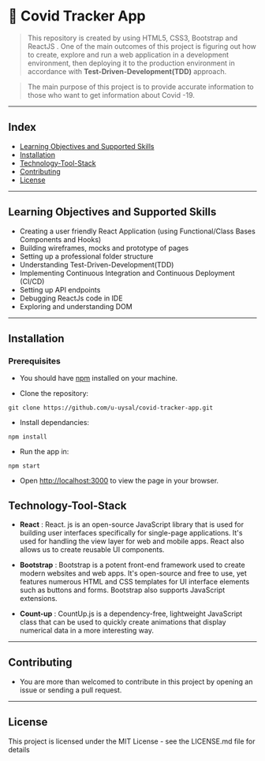 # :crystal_ball: Covid Tracker App

> This repository is created by using HTML5, CSS3, Bootstrap and ReactJS .
> One of the main outcomes of this project is figuring out how to create, explore and run a web application in a development environment, then deploying it to the production environment in accordance with **Test-Driven-Development(TDD)** approach.

> The main purpose of this project is to provide accurate information to those who want to get information about Covid -19.

---

## Index

- [Learning Objectives and Supported Skills](#learning-objectives-and-supported-skills)
- [Installation](#installation)
- [Technology-Tool-Stack](#technology-tool-stack)
- [Contributing](#contributing)
- [License](#credits)

---

## Learning Objectives and Supported Skills

- Creating a user friendly React Application (using Functional/Class Bases Components and Hooks)
- Building wireframes, mocks and prototype of pages
- Setting up a professional folder structure
- Understanding Test-Driven-Development(TDD)
- Implementing Continuous Integration and Continuous Deployment (CI/CD)
- Setting up API endpoints
- Debugging ReactJs code in IDE
- Exploring and understanding DOM

---

## Installation

### Prerequisites

- You should have [npm](https://nodejs.org/en/download/) installed on your machine.

- Clone the repository:

```
git clone https://github.com/u-uysal/covid-tracker-app.git

```

- Install dependancies:

```
npm install
```

- Run the app in:

```
npm start
```

- Open [http://localhost:3000](http://localhost:3000) to view the page in your browser.

## Technology-Tool-Stack

- **React** : React. js is an open-source JavaScript library that is used for building user interfaces specifically for single-page applications. It's used for handling the view layer for web and mobile apps. React also allows us to create reusable UI components.

- **Bootstrap** : Bootstrap is a potent front-end framework used to create modern websites and web apps. It's open-source and free to use, yet features numerous HTML and CSS templates for UI interface elements such as buttons and forms. Bootstrap also supports JavaScript extensions.

- **Count-up** : CountUp.js is a dependency-free, lightweight JavaScript class that can be used to quickly create animations that display numerical data in a more interesting way.

---

## Contributing

- You are more than welcomed to contribute in this project by opening an issue or sending a pull request.

---

## License

This project is licensed under the MIT License - see the LICENSE.md file for details
